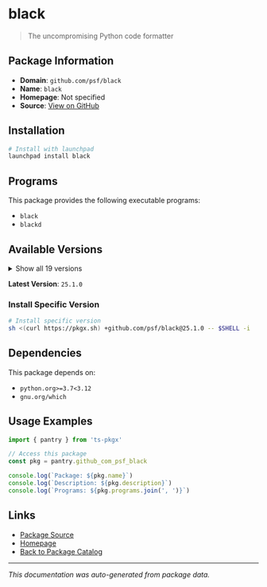 # black

> The uncompromising Python code formatter

## Package Information

- **Domain**: `github.com/psf/black`
- **Name**: `black`
- **Homepage**: Not specified
- **Source**: [View on GitHub](https://github.com/pkgxdev/pantry/tree/main/projects/github.com/psf/black/package.yml)

## Installation

```bash
# Install with launchpad
launchpad install black
```

## Programs

This package provides the following executable programs:

- `black`
- `blackd`

## Available Versions

<details>
<summary>Show all 19 versions</summary>

- `25.1.0`, `24.10.0`, `24.8.0`, `24.4.2`, `24.4.1`
- `24.4.0`, `24.3.0`, `24.2.0`, `24.1.1`, `24.1.0`
- `23.12.1`, `23.12.0`, `23.11.0`, `23.10.1`, `23.10.0`
- `23.9.1`, `23.9.0`, `23.7.0`, `23.3.0`

</details>

**Latest Version**: `25.1.0`

### Install Specific Version

```bash
# Install specific version
sh <(curl https://pkgx.sh) +github.com/psf/black@25.1.0 -- $SHELL -i
```

## Dependencies

This package depends on:

- `python.org>=3.7<3.12`
- `gnu.org/which`

## Usage Examples

```typescript
import { pantry } from 'ts-pkgx'

// Access this package
const pkg = pantry.github_com_psf_black

console.log(`Package: ${pkg.name}`)
console.log(`Description: ${pkg.description}`)
console.log(`Programs: ${pkg.programs.join(', ')}`)
```

## Links

- [Package Source](https://github.com/pkgxdev/pantry/tree/main/projects/github.com/psf/black/package.yml)
- [Homepage](#)
- [Back to Package Catalog](../package-catalog.md)

---

*This documentation was auto-generated from package data.*

